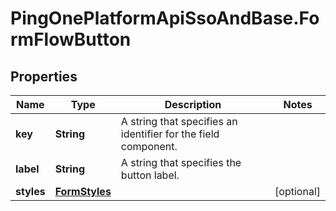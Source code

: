 # PingOnePlatformApiSsoAndBase.FormFlowButton

## Properties

Name | Type | Description | Notes
------------ | ------------- | ------------- | -------------
**key** | **String** | A string that specifies an identifier for the field component. | 
**label** | **String** | A string that specifies the button label. | 
**styles** | [**FormStyles**](FormStyles.md) |  | [optional] 


